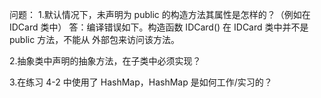 问题：
1.默认情况下，未声明为 public 的构造方法其属性是怎样的？（例如在 IDCard 类中）
答：编译错误如下。构造函数 IDCard() 在 IDCard 类中并不是 public 方法，不能从
外部包来访问该方法。

2.抽象类中声明的抽象方法，在子类中必须实现？

3.在练习 4-2 中使用了 HashMap，HashMap 是如何工作/实习的？

